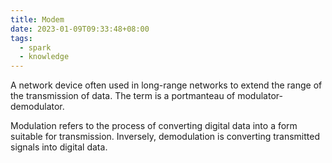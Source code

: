```yaml
---
title: Modem
date: 2023-01-09T09:33:48+08:00
tags:
  - spark
  - knowledge
---
```


A network device often used in long-range networks to extend the range of the transmission of data. The term is a portmanteau of modulator-demodulator.

Modulation refers to the process of converting digital data into a form suitable for transmission. Inversely, demodulation is converting transmitted signals into digital data.
